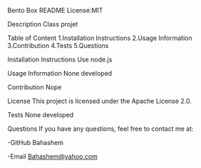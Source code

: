 Bento Box README
License:MIT

Description
Class projet

Table of Content
1.Installation Instructions 2.Usage Information 3.Contribution 4.Tests 5.Questions

Installation Instructions
Use node.js

Usage Information
None developed

Contribution
Nope

License
This project is licensed under the Apache License 2.0.

Tests
None developed

Questions
If you have any questions, feel free to contact me at:

-GitHub Bahashem

-Email Bahashem@yahoo.com

